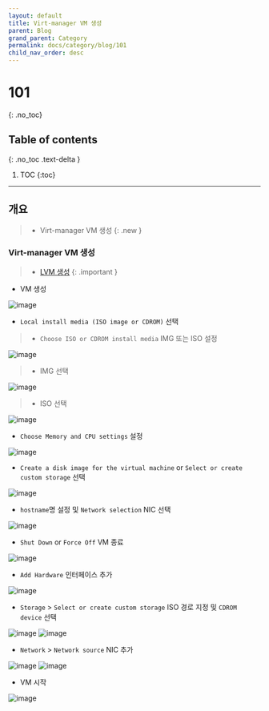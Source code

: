 ```yaml
---
layout: default
title: Virt-manager VM 생성
parent: Blog
grand_parent: Category
permalink: docs/category/blog/101
child_nav_order: desc
---
```

# 101
{: .no_toc}

## Table of contents
{: .no_toc .text-delta }

1. TOC
{:toc}

---
## 개요

> - Virt-manager VM 생성
{: .new }

### Virt-manager VM 생성

> - [LVM 생성](https://heaths2.github.io/docs/category/blog/27)
{: .important }

- VM 생성

![image](https://github.com/heaths2/heaths2.github.io/assets/36792594/efecfd7e-3458-4340-9348-a4e845769266)

- `Local install media (ISO image or CDROM)` 선택

  
> - `Choose ISO or CDROM install media` IMG 또는 ISO 설정

![image](https://github.com/heaths2/heaths2.github.io/assets/36792594/e6249d44-f966-4e41-b9d4-d406dfd0fa30)

> - IMG 선택
  
![image](https://github.com/heaths2/heaths2.github.io/assets/36792594/e5af77bc-8554-44b7-9bf8-ad76c7980cf2)

> - ISO 선택
  
![image](https://github.com/heaths2/heaths2.github.io/assets/36792594/478e13d5-87e3-4010-ba9f-7bb80883ae49)

- `Choose Memory and CPU settings` 설정

![image](https://github.com/heaths2/heaths2.github.io/assets/36792594/b2ff2030-acf7-461c-b50b-30cda469f8a5)

- `Create a disk image for the virtual machine` or `Select or create custom storage` 선택

![image](https://github.com/heaths2/heaths2.github.io/assets/36792594/7ff9d75e-29dc-410e-8a80-70f770e85af9)

- `hostname`명 설정 및 `Network selection` NIC 선택

![image](https://github.com/heaths2/heaths2.github.io/assets/36792594/0683b29b-1f40-49ab-a594-861a0f96886d)

- `Shut Down` or `Force Off` VM 종료

![image](https://github.com/heaths2/heaths2.github.io/assets/36792594/0a177fb8-68f5-411a-a865-396e9e0797da)

- `Add Hardware` 인터페이스 추가

![image](https://github.com/heaths2/heaths2.github.io/assets/36792594/372e5919-d717-47dc-b323-e830ed34d103)

- `Storage` > `Select or create custom storage` ISO 경로 지정 및 `CDROM device` 선택

![image](https://github.com/heaths2/heaths2.github.io/assets/36792594/bc599051-bac6-4eb4-86bf-69bce8875fd2)
![image](https://github.com/heaths2/heaths2.github.io/assets/36792594/4d375923-8538-4035-9225-6d72f0dcd390)

- `Network` > `Network source` NIC 추가

![image](https://github.com/heaths2/heaths2.github.io/assets/36792594/e906e6e4-bbd6-41f4-a72a-065dba125191)
![image](https://github.com/heaths2/heaths2.github.io/assets/36792594/50168453-686f-4ce2-a3fd-7b7d8be2aa45)

- VM 시작

![image](https://github.com/heaths2/heaths2.github.io/assets/36792594/ef08b079-0784-4f3e-82b8-e7a1d395df7e)
